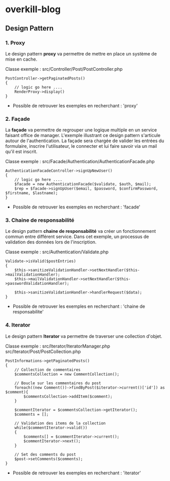 # overkill-blog

## Design Pattern

### 1. Proxy

Le design pattern **proxy** va permettre de mettre en place un système de mise en cache.

Classe exemple : src/Controller/Post/PostController.php
```
PostController->getPaginatedPosts()
{
    // logic go here ....
    RenderProxy->display()
} 
```
- Possible de retrouver les exemples en recherchant : 'proxy'

### 2. Façade 

La **façade** va permettre de regrouper une logique multiple en un service faisant office de manager.
L'exemple illustrant ce design pattern s'articule autour de l'authentication. La façade sera chargée de valider les entrées du formulaire, inscrire l'utilisateur, le connecter et lui faire savoir via un mail qu'il est inscrit.

Classe exemple : src/Facade/Authentication/AuthenticationFacade.php
```
AuthenticationFacadeController->signUpNewUser()
{
    // logic go here ....
    $facade = new AuthenticationFacade($validate, $auth, $mail);
    $rep = $facade->signUpUser($email, $password, $confirmPassword, $firstname, $lastname);
} 
```
- Possible de retrouver les exemples en recherchant : 'facade'


### 3. Chaine de responsabilité

Le design pattern **chaine de responsabilité** va créer un fonctionnement commun entre différent service.
Dans cet exemple, un processus de validation des données lors de l'inscription.

Classe exemple : src/Authentication/Validate.php
```
Validate->isValid($postEntries)
{
    $this->sanitizeValidationHandler->setNextHandler($this->mailValidationHandler);
    $this->mailValidationHandler->setNextHandler($this->passwordValidationHandler);

    $this->sanitizeValidationHandler->handlerRequest($data);
} 
```
- Possible de retrouver les exemples en recherchant : 'chaine de responsabilite'

### 4. Iterator

Le design pattern **Iterator** va permettre de traverser une collection d'objet.

Classe exemple : src/Iterator/IteratorManager.php
                 src/Iterator/Post/PostCollection.php
```
PostInformations->getPaginatedPosts()
{
    // Collection de commentaires
    $commentsCollection = new CommentCollection();

    // Boucle sur les commentaires du post
    foreach((new Comment())->findByPost($iterator->current()['id']) as $comment){
        $commentsCollection->addItem($comment);
    }

    $commentIterator = $commentsCollection->getIterator();
    $comments = [];

    // Validation des items de la collection
    while($commentIterator->valid())
    {
        $comments[] = $commentIterator->current();
        $commentIterator->next();
    }
    
    // Set des comments du post
    $post->setComments($comments);
} 
```
- Possible de retrouver les exemples en recherchant : 'iterator'


